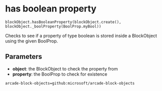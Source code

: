 # has boolean property

```sig
blockObject.hasBooleanProperty(blockObject.create(), blockObject._boolProperty(BoolProp.myBool))
```

Checks to see if a property of type boolean is stored inside a BlockObject using the given BoolProp.

## Parameters

* **object**: the BlockObject to check the property from
* **property**: the BoolProp to check for existence

```package
arcade-block-objects=github:microsoft/arcade-block-objects
```
